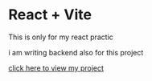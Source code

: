 # React + Vite

<p> This is only for my react practic</p>
<p> i am writing backend also for this project</p>

<p> <a href="https://omchy34.github.io/E-com-Book-website/" target="_blank"> click here to view my project</a></p>

